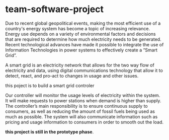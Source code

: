 # team-software-project
Due to recent global geopolitical events, making the most efficient use of a country's energy system has become a topic of increasing relevance. Energy use depends on a variety of environmental factors and decisions that are required to determine how much electricity needs to be generated. Recent technological advances have made it possible to integrate the use of Information Technologies in power systems to effectively create a “Smart Grid”.

A smart grid is an electricity network that allows for the two way flow of electricity and data, using digital communications technology that allow it to detect, react, and pro-act to changes in usage and other issues.

this poject is to build a smart grid controler

Our controller will monitor the usage levels of electricity within the system. It will make requests to power stations when demand is higher than supply. The controller’s main responsibility is to ensure continuous supply to consumers, as well as reducing the amount of fossil fuels being used as much as possible. The system will also communicate information such as pricing and usage information to consumers in order to smooth out the load.


**this project is still in the prototype phase**.
